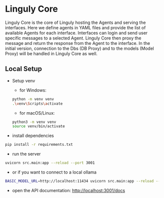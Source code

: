 # Linguly Core

Linguly Core is the core of Linguly hosting the Agents and serving the interfaces.
Here we define agents in YAML files and provide the list of available Agents for each interface.
Interfaces can login and send user specific messages to a selected Agent.
Linguly Core then proxy the message and return the response from the Agent to the interface.
In the initial version, connection to the Dbs (DB Proxy) and to the models (Model Proxy) will be handled in Linguly Core as well.


## Local Setup

- Setup venv
  - for Windows:

  ```bash
  python -m venv venv
  .\venv\Scripts\activate
  ```
  - for macOS/Linux:
  
  ```bash
  python3 -m venv venv
  source venv/bin/activate
  ```

- install dependencies
```bash
pip install -r requirements.txt
```

- run the server

```bash
uvicorn src.main:app --reload --port 3001
```

- or if you want to connect to a local ollama

```bash
BASIC_MODEL_URL=http://localhost:11434 uvicorn src.main:app --reload --port 3001
```

- open the API documentation: [http://localhost:3001/docs](http://localhost:3001/docs)
